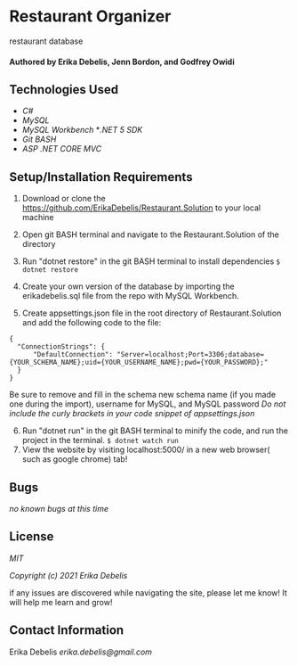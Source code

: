 # Restaurant Organizer

restaurant database

#### Authored by Erika Debelis, Jenn Bordon, and Godfrey Owidi

## Technologies Used

* _C#_
* _MySQL_
* _MySQL Workbench_
*_.NET 5 SDK_
* _Git BASH_
* _ASP .NET CORE MVC_

## Setup/Installation Requirements

1. Download or clone the https://github.com/ErikaDebelis/Restaurant.Solution to your local machine

2. Open git BASH terminal and navigate to the Restaurant.Solution of the directory

3. Run "dotnet restore" in the git BASH terminal to install dependencies
    ``$ dotnet restore``

4. Create your own version of the database by importing the erikadebelis.sql file from the repo with MySQL Workbench.

5. Create appsettings.json file in the root directory of Restaurant.Solution and add the following code to the file:
```
{
  "ConnectionStrings": {
      "DefaultConnection": "Server=localhost;Port=3306;database={YOUR_SCHEMA_NAME};uid={YOUR_USERNAME_NAME};pwd={YOUR_PASSWORD};"
  }
}
```
Be sure to remove and fill in the schema new schema name (if you made one during the import), username for MySQL, and MySQL password _Do not include the curly brackets in your code snippet of appsettings.json_

6. Run "dotnet run" in the git BASH terminal to  minify the code, and run the project in the terminal.
    ``$ dotnet watch run``
7. View the website by visiting localhost:5000/ in a new web browser( such as google chrome) tab!

## Bugs

_no known bugs at this time_

## License

_MIT_

_Copyright (c) 2021 Erika Debelis_

if any issues are discovered while navigating the site, please let me know! It will help me learn and grow!

## Contact Information

Erika Debelis _erika.debelis@gmail.com_